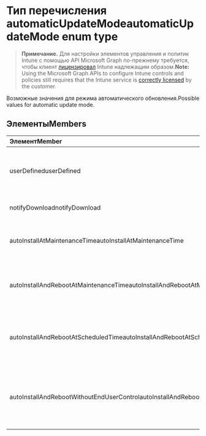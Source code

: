# <a name="automaticupdatemode-enum-type"></a><span data-ttu-id="c09c6-101">Тип перечисления automaticUpdateMode</span><span class="sxs-lookup"><span data-stu-id="c09c6-101">automaticUpdateMode enum type</span></span>

> <span data-ttu-id="c09c6-102">**Примечание.** Для настройки элементов управления и политик Intune с помощью API Microsoft Graph по-прежнему требуется, чтобы клиент [лицензировал](https://go.microsoft.com/fwlink/?linkid=839381) Intune надлежащим образом.</span><span class="sxs-lookup"><span data-stu-id="c09c6-102">**Note:** Using the Microsoft Graph APIs to configure Intune controls and policies still requires that the Intune service is [correctly licensed](https://go.microsoft.com/fwlink/?linkid=839381) by the customer.</span></span>

<span data-ttu-id="c09c6-103">Возможные значения для режима автоматического обновления.</span><span class="sxs-lookup"><span data-stu-id="c09c6-103">Possible values for automatic update mode.</span></span>
## <a name="members"></a><span data-ttu-id="c09c6-104">Элементы</span><span class="sxs-lookup"><span data-stu-id="c09c6-104">Members</span></span>
|<span data-ttu-id="c09c6-105">Элемент</span><span class="sxs-lookup"><span data-stu-id="c09c6-105">Member</span></span>|<span data-ttu-id="c09c6-106">Значение</span><span class="sxs-lookup"><span data-stu-id="c09c6-106">Value</span></span>|<span data-ttu-id="c09c6-107">Описание</span><span class="sxs-lookup"><span data-stu-id="c09c6-107">Description</span></span>|
|:---|:---|:---|
|<span data-ttu-id="c09c6-108">userDefined</span><span class="sxs-lookup"><span data-stu-id="c09c6-108">userDefined</span></span>|<span data-ttu-id="c09c6-109">0</span><span class="sxs-lookup"><span data-stu-id="c09c6-109">0</span></span>|<span data-ttu-id="c09c6-110">User Defined, значение по умолчанию, без цели.</span><span class="sxs-lookup"><span data-stu-id="c09c6-110">User Defined, default value, no intent.</span></span>|
|<span data-ttu-id="c09c6-111">notifyDownload</span><span class="sxs-lookup"><span data-stu-id="c09c6-111">notifyDownload</span></span>|<span data-ttu-id="c09c6-112">1</span><span class="sxs-lookup"><span data-stu-id="c09c6-112">1</span></span>|<span data-ttu-id="c09c6-113">Уведомите при загрузке.</span><span class="sxs-lookup"><span data-stu-id="c09c6-113">Notify on download.</span></span>|
|<span data-ttu-id="c09c6-114">autoInstallAtMaintenanceTime</span><span class="sxs-lookup"><span data-stu-id="c09c6-114">autoInstallAtMaintenanceTime</span></span>|<span data-ttu-id="c09c6-115">2</span><span class="sxs-lookup"><span data-stu-id="c09c6-115">2</span></span>|<span data-ttu-id="c09c6-116">Автоматическая установка с во время обслуживания.</span><span class="sxs-lookup"><span data-stu-id="c09c6-116">Auto-install at maintenance time.</span></span>|
|<span data-ttu-id="c09c6-117">autoInstallAndRebootAtMaintenanceTime</span><span class="sxs-lookup"><span data-stu-id="c09c6-117">autoInstallAndRebootAtMaintenanceTime</span></span>|<span data-ttu-id="c09c6-118">3</span><span class="sxs-lookup"><span data-stu-id="c09c6-118">3</span></span>|<span data-ttu-id="c09c6-119">Установить и перезагрузите во время обслуживания.</span><span class="sxs-lookup"><span data-stu-id="c09c6-119">Auto-install and reboot at maintenance time.</span></span>|
|<span data-ttu-id="c09c6-120">autoInstallAndRebootAtScheduledTime</span><span class="sxs-lookup"><span data-stu-id="c09c6-120">autoInstallAndRebootAtScheduledTime</span></span>|<span data-ttu-id="c09c6-121">4</span><span class="sxs-lookup"><span data-stu-id="c09c6-121">4</span></span>|<span data-ttu-id="c09c6-122">Установить и перезагрузите компьютер в запланированное время.</span><span class="sxs-lookup"><span data-stu-id="c09c6-122">Auto-install and reboot at scheduled time.</span></span>|
|<span data-ttu-id="c09c6-123">autoInstallAndRebootWithoutEndUserControl</span><span class="sxs-lookup"><span data-stu-id="c09c6-123">autoInstallAndRebootWithoutEndUserControl</span></span>|<span data-ttu-id="c09c6-124">5</span><span class="sxs-lookup"><span data-stu-id="c09c6-124">5</span></span>|<span data-ttu-id="c09c6-125">Установить и перезапустите без управления конечных пользователей</span><span class="sxs-lookup"><span data-stu-id="c09c6-125">Auto-install and restart without end-user control</span></span>|



